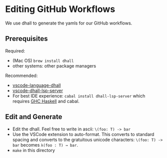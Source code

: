 # Editing GitHub Workflows

We use dhall to generate the yamls for our GitHub workflows.

## Prerequisites

Required:
- (Mac OS) `brew install dhall`
- other systems: other package managers

Recommended:

- [vscode-language-dhall](https://github.com/PanAeon/vscode-language-dhall)
- [vscode-dhall-lsp-server](https://github.com/PanAeon/vscode-dhall-lsp-server)
- For best IDE experience: `cabal install dhall-lsp-server` which requires [GHC Haskell](https://www.haskell.org/ghcup/) and cabal.

## Edit and Generate

- Edit the dhall. Feel free to write in ascii: `\(foo: T) -> bar`
- Use the VSCode extension to auto-format. This converts to standard spacing and converts to the gratuitous unicode characters: `\(foo: T) -> bar` becomes `λ(foo : T) → bar`.
- `make` in this directory
